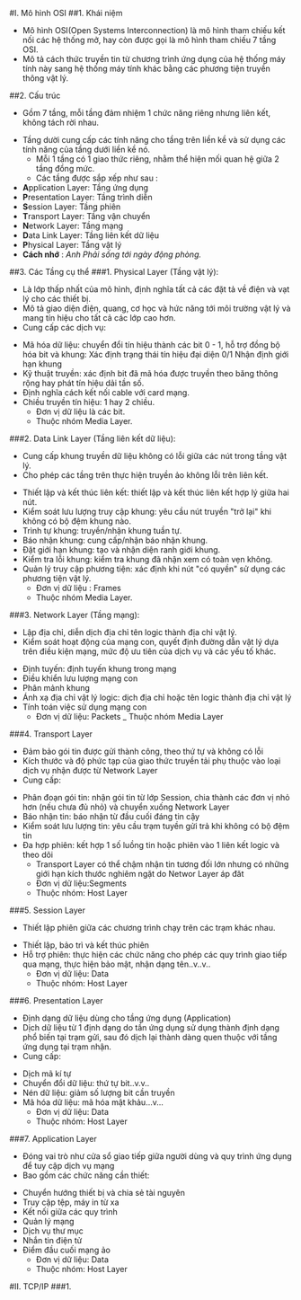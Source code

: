 #I. Mô hình OSI
##1. Khái niệm
  - Mô hình OSI(Open Systems Interconnection) là mô hình tham chiếu kết nối các hệ thống mở, hay còn được gọi là mô hình tham chiếu 7 tầng OSI.
  - Mô tả cách thức truyền tin từ chương trình ứng dụng của hệ thống máy tính này sang hệ thống máy tính khác bằng các phương tiện truyền thông vật lý.

##2. Cấu trúc
  - Gồm 7 tầng, mỗi tầng đảm nhiệm 1 chức năng riêng nhưng liên kết, không tách rời nhau.
+ Tầng dười cung cấp các tính năng cho tầng trên liền kề và sử dụng các tính năng của tầng dưới liền kề nó.
  - Mỗi 1 tầng có 1 giao thức riêng, nhằm thể hiện mối quan hệ giữa 2 tầng đồng mức.
  - Các tầng được sắp xếp như sau :
+ **A**pplication Layer: Tầng ứng dụng
+ **P**resentation Layer: Tầng trình diễn
+ **S**ession Layer: Tầng phiên
+ **T**ransport Layer: Tầng vận chuyển
+ **N**etwork Layer: Tầng mạng
+ **D**ata Link Layer: Tầng liên kết dữ liệu
+ **P**hysical Layer: Tầng vật lý
+ **Cách nhớ** : *Anh Phải sống tới ngày động phòng.*

##3. Các Tầng cụ thể
###1. Physical Layer (Tầng vật lý):
  - Là lớp thấp nhất của mô hình, định nghĩa tất cả các đặt tả về điện và vạt lý cho các thiết bị.
  - Mô tả giao diện điện, quang, cơ học và hức năng tới môi trường vật lý và mang tín hiệu cho tất cả các lớp cao hơn.
  - Cung cấp các dịch vụ:
+ Mã hóa dữ liệu: chuyển đổi tín hiệu thành các bit 0 - 1, hỗ trợ đồng bộ hóa bit và khung:
	Xác định trạng thái tín hiệu đại diện 0/1
	Nhận định giới hạn khung
+ Kỹ thuật truyền: xác định bit đã mã hóa được truyền theo băng thông rộng hay phát tín hiệu dải tần số.
+ Định nghĩa cách kết nối cable với card mạng.
+ Chiều truyền tín hiệu: 1 hay 2 chiều.
  - Đơn vị dữ liệu là các bit.
  - Thuộc nhóm Media Layer.

###2. Data Link Layer (Tầng liên kết dữ liệu):
  - Cung cấp khung truyền dữ liệu không có lỗi giữa các nút trong tầng vật lý.
  - Cho phép các tầng trên thực hiện truyền ảo không lỗi trên liên kết.
+ Thiết lập và kết thúc liên kết: thiết lập và kết thúc liên kết hợp lý giữa hai nút.
+ Kiểm soát lưu lượng truy cập khung: yêu cầu nút truyền "trở lại" khi không có bộ đệm khung nào.
+ Trình tự khung: truyền/nhận khung tuần tự.
+ Báo nhận khung: cung cấp/nhận báo nhận khung.
+ Đặt giới hạn khung: tạo và nhận diện ranh giới khung.
+ Kiểm tra lỗi khung: kiểm tra khung đã nhận xem có toàn vẹn không.
+ Quản lý truy cập phương tiện: xác định khi nút "có quyền" sử dụng các phương tiện vật lý.
  - Đơn vị dữ liệu : Frames
  - Thuộc nhóm Media Layer.

###3. Network Layer (Tầng mạng):
  - Lập địa chỉ, diễn dịch địa chỉ tên logic thành địa chỉ vật lý.
  - Kiểm soát hoạt động của mạng con, quyết định đường dẫn vật lý dựa trên điều kiện mạng, mức độ ưu tiên của dịch vụ và các yếu tố khác.
+ Định tuyến: định tuyến khung trong mạng
+ Điều khiển lưu lượng mạng con
+ Phân mảnh khung
+ Ánh xạ địa chỉ vật lý logic: dịch địa chỉ hoặc tên logic thành địa chỉ vật lý
+ Tính toán việc sử dụng mạng con
  - Đơn vị dữ liệu: Packets
  _ Thuộc nhóm Media Layer

###4. Transport Layer
  - Đảm bảo gói tin được gửi thành công, theo thứ tự và không có lỗi
  - Kích thước và độ phức tạp của giao thức truyền tải phụ thuộc vào loại dịch vụ nhận được từ Network Layer
  - Cung cấp:
+ Phân đoạn gói tin: nhận gói tin từ lớp Session, chia thành các đơn vị nhỏ hơn (nếu chưa đủ nhỏ) và chuyển xuống Network Layer
+ Báo nhận tin: báo nhận từ đầu cuối đáng tin cậy
+ Kiểm soát lưu lượng tin: yêu cầu trạm tuyền gửi trả khi không có bộ đệm tin
+ Đa hợp phiên: kết hợp 1 số luồng tin hoặc phiên vào 1 liên kết logic và theo dõi
  - Transport Layer có thể chậm nhận tin tương  đối lớn nhưng có những giới hạn kích thước nghiêm ngặt do Networ Layer áp đăt
  - Đơn vị dữ liệu:Segments
  - Thuộc nhóm: Host Layer

###5. Session Layer
  - Thiết lập phiên giữa các chương trình chạy trên các trạm khác nhau.
+ Thiết lập, bảo trì và kết thúc phiên
+ Hỗ trợ phiên: thực hiện các chức năng cho phép các quy trình giao tiếp qua mạng, thực hiện bảo mật, nhận dạng tên..v..v..
  - Đơn vị dữ liệu: Data
  - Thuộc nhóm: Host Layer

###6. Presentation Layer
  - Định dạng dữ liệu dùng cho tầng ứng dụng (Application)
  - Dịch dữ liệu từ 1 định dạng do tần ứng dụng sử dụng thành định dạng phổ biến tại trạm gửi, sau đó dịch lại thành dàng quen thuộc với tầng ứng dụng tại  trạm nhận.
  - Cung cấp:
+ Dịch mã kí tự
+ Chuyển đổi dữ liệu: thứ tự bit..v.v..
+ Nén dữ liệu: giảm số lượng bit cần truyền
+ Mã hóa dữ liệu: mã hóa mật khảu...v...
  - Đơn vị dữ liệu: Data
  - Thuộc nhóm: Host Layer

###7. Application Layer
  - Đóng vai trò như cửa sổ giao  tiếp giữa người dùng và quy trình ứng dụng để tuy cập dịch vụ mạng
  - Bao gồm các chức năng cần thiết:
+ Chuyển hướng thiết bị và chia sẻ tài nguyên
+ Truy cập tệp, máy in từ xa
+ Kết nối giữa các quy trình
+ Quản lý mạng
+ Dịch vụ thư mục
+ Nhắn tin điện tử
+ Điểm đầu cuối mạng ảo
  - Đơn vị dữ liệu: Data
  - Thuộc nhóm: Host Layer

#II. TCP/IP
###1.

 
